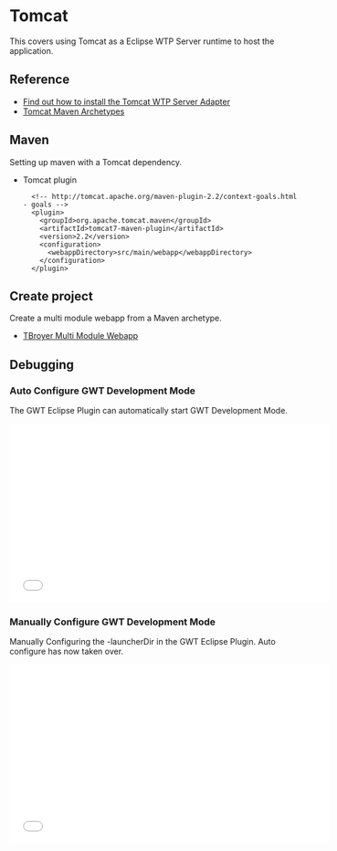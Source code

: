 # Tomcat
This covers using Tomcat as a Eclipse WTP Server runtime to host the application. 

## Reference

* [Find out how to install the Tomcat WTP Server Adapter](http://www.vogella.com/tutorials/EclipseWTP/article.html)
* [Tomcat Maven Archetypes](https://github.com/tbroyer/gwt-maven-archetypes/)

## Maven
Setting up maven with a Tomcat dependency.

* Tomcat plugin

		<!-- http://tomcat.apache.org/maven-plugin-2.2/context-goals.html - goals -->
		<plugin>
		  <groupId>org.apache.tomcat.maven</groupId>
		  <artifactId>tomcat7-maven-plugin</artifactId>
		  <version>2.2</version>
		  <configuration>
		    <webappDirectory>src/main/webapp</webappDirectory>
		  </configuration>
		</plugin>


## Create project
Create a multi module webapp from a Maven archetype.  

* [TBroyer Multi Module Webapp](https://github.com/tbroyer/gwt-maven-archetypes/)


## Debugging

### Auto Configure GWT Development Mode
The GWT Eclipse Plugin can automatically start GWT Development Mode.

<iframe width="560" height="315" src="//www.youtube.com/embed/LtH4KzmguL0" frameborder="0" allowfullscreen></iframe>

### Manually Configure GWT Development Mode
Manually Configuring the -launcherDir in the GWT Eclipse Plugin. Auto configure has now taken over. 

<iframe width="560" height="315" src="//www.youtube.com/embed/-_YcBeI_Feo" frameborder="0" allowfullscreen></iframe>


